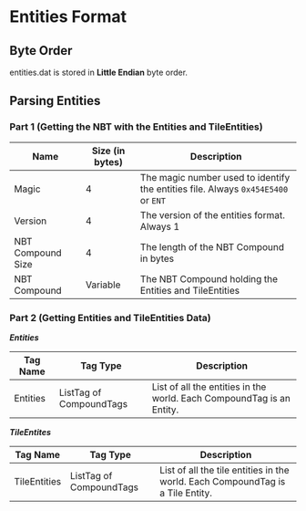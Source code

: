 # Entities Format

## Byte Order

entities.dat is stored in **Little Endian** byte order.

## Parsing Entities

### Part 1 (Getting the NBT with the Entities and TileEntities)

| Name | Size (in bytes) | Description |
|------|-----------------|-------------|
| Magic | 4 | The magic number used to identify the entities file. Always `0x454E5400` or `ENT` |
| Version | 4 | The version of the entities format. Always 1 |
| NBT Compound Size | 4 | The length of the NBT Compound in bytes |
| NBT Compound | Variable | The NBT Compound holding the Entities and TileEntities |

### Part 2 (Getting Entities and TileEntities Data)

***Entities***

| Tag Name | Tag Type | Description |
|------|----------|-------------|
| Entities | ListTag of CompoundTags | List of all the entities in the world. Each CompoundTag is an Entity. |

***TileEntites***

| Tag Name | Tag Type | Description |
|------|----------|-------------|
| TileEntities | ListTag of CompoundTags | List of all the tile entities in the world. Each CompoundTag is a Tile Entity. |
